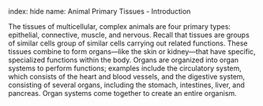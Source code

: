 index: hide
name: Animal Primary Tissues - Introduction

The tissues of multicellular, complex animals are four primary types: epithelial, connective, muscle, and nervous. Recall that tissues are groups of similar cells group of similar cells carrying out related functions. These tissues combine to form organs—like the skin or kidney—that have specific, specialized functions within the body. Organs are organized into organ systems to perform functions; examples include the circulatory system, which consists of the heart and blood vessels, and the digestive system, consisting of several organs, including the stomach, intestines, liver, and pancreas. Organ systems come together to create an entire organism.
